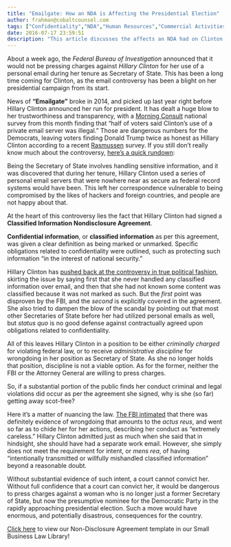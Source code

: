 ```yaml
---
title: "Emailgate: How an NDA is Affecting the Presidential Election"
author: frahman@cobaltcounsel.com
tags: ["Confidentiality","NDA","Human Resources","Commercial Activities","Confidentiality Agreement","Current Events","frahman"]
date: 2016-07-17 23:59:51
description: "This article discusses the affects an NDA had on Clinton's email controversy in the 2016 Presidential Election."
---
```


About a week ago, the *Federal Bureau of Investigation* announced that it would not be pressing charges against *Hillary Clinton* for her use of a personal email during her tenure as Secretary of State. This has been a long time coming for Clinton, as the email controversy has been a blight on her presidential campaign from its start.

News of **“Emailgate”** broke in 2014, and picked up last year right before Hillary Clinton announced her run for president. It has dealt a huge blow to her trustworthiness and transparency, with a [Morning Consult](https://morningconsult.com/2016/06/01/hillary-clinton-emails-poll-results/) national survey from this month finding that “half of voters said Clinton’s use of a private email server was illegal.” Those are dangerous numbers for the Democrats, leaving voters finding Donald Trump twice as honest as Hillary Clinton according to a recent [Rasmussen](http://www.rasmussenreports.com/public_content/politics/elections/election_2016/how_do_voters_weigh_clinton_s_honesty_vs_trump_s) survey. If you still don’t really know much about the controversy, [here’s a quick rundown](http://www.refinery29.com/2016/07/115832/what-is-hillary-clinton-email-scandal):

Being the Secretary of State involves handling sensitive information, and it was discovered that during her tenure, Hillary Clinton used a series of personal email servers that were nowhere near as secure as federal record systems would have been. This left her correspondence vulnerable to being compromised by the likes of hackers and foreign countries, and people are not happy about that.

At the heart of this controversy lies the fact that Hillary Clinton had signed a **Classified Information Nondisclosure Agreement**.

**Confidential information**, or **classified information** as per this agreement, was given a clear definition as being marked or unmarked. Specific obligations related to confidentiality were outlined, such as protecting such information “in the interest of national security.”

Hillary Clinton has [pushed back at the controversy in true political fashion](https://www.cleveland.com/darcy/2015/08/clinton_tries_deleting_email_c.html), skirting the issue by saying first that she never handled any classified information over email, and then that she had not known some content was classified because it was not marked as such. But the *first* point was disproven by the FBI, and the *second* is explicitly covered in the agreement. She also tried to dampen the blow of the scandal by pointing out that most other Secretaries of State before her had utilized personal emails as well, but *status quo* is no good defense against contractually agreed upon obligations related to confidentiality.

All of this leaves Hillary Clinton in a position to be either *criminally charged* for violating federal law, or to receive *administrative discipline* for wrongdoing in her position as Secretary of State. As she no longer holds that position, discipline is not a viable option. As for the former, neither the FBI or the Attorney General are willing to press charges.

So, if a substantial portion of the public finds her conduct criminal and legal violations did occur as per the agreement she signed, why is she (so far) getting away scot-free?

Here it’s a matter of nuancing the law. [The FBI intimated](https://www.fbi.gov/news/pressrel/press-releases/statement-by-fbi-director-james-b.-comey-on-the-investigation-of-secretary-hillary-clintons-use-of-a-personal-e-mail-system) that there was definitely evidence of wrongdoing that amounts to the *actus reus*, and went so far as to chide her for her actions, describing her conduct as “extremely careless.” Hillary Clinton admitted just as much when she said that in hindsight, she should have had a separate work email. However, she simply does not meet the requirement for intent, or *mens rea*, of having “intentionally transmitted or willfully mishandled classified information” beyond a reasonable doubt.

Without substantial evidence of such intent, a court cannot convict her. Without full confidence that a court can convict her, it would be dangerous to press charges against a woman who is no longer just a former Secretary of State, but now the presumptive nominee for the Democratic Party in the rapidly approaching presidential election. Such a move would have enormous, and potentially disastrous, consequences for the country.

[Click here](https://www.clausehound.com/documents/) to view our Non-Disclosure Agreement template in our Small Business Law Library!
